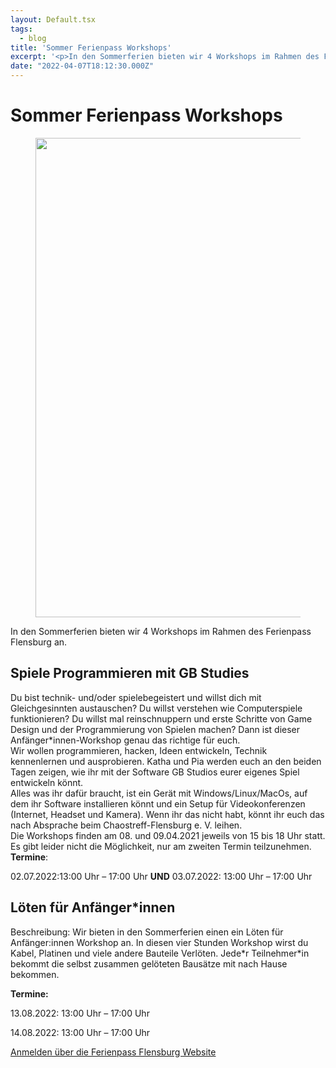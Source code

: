 ```yaml
---
layout: Default.tsx
tags:
  - blog
title: 'Sommer Ferienpass Workshops'
excerpt: '<p>In den Sommerferien bieten wir 4 Workshops im Rahmen des Ferienpass Flensburg an. Spiele Programmieren mit GB Studies Du bist technik- und/oder spielebegeistert und willst dich mit Gleichgesinnten austauschen? Du <a href="https://chaostreff-flensburg.de/2022/sommer-ferienpass-workshops/" class="more-link">[&hellip;]</a></p>'
date: "2022-04-07T18:12:30.000Z"
---
```

# Sommer Ferienpass Workshops


<figure class="wp-block-image size-full"><img decoding="async" loading="lazy" width="767" height="767" src="https://chaostreff-flensburg.de/wp-content/uploads/2022/03/ws-low.png" alt="" class="wp-image-1589" srcset="https://chaostreff-flensburg.de/wp-content/uploads/2022/03/ws-low.png 767w, https://chaostreff-flensburg.de/wp-content/uploads/2022/03/ws-low-300x300.png 300w, https://chaostreff-flensburg.de/wp-content/uploads/2022/03/ws-low-150x150.png 150w, https://chaostreff-flensburg.de/wp-content/uploads/2022/03/ws-low-500x500.png 500w" sizes="(max-width: 767px) 100vw, 767px" /></figure>



<p>In den Sommerferien bieten wir 4 Workshops im Rahmen des Ferienpass Flensburg an. </p>



<h2>Spiele Programmieren mit GB Studies</h2>



<p>Du bist technik- und/oder spielebegeistert und willst dich mit Gleichgesinnten austauschen? Du willst verstehen wie Computerspiele funktionieren? Du willst mal reinschnuppern und erste Schritte von Game Design und der Programmierung von Spielen machen? Dann ist dieser Anfänger*innen-Workshop genau das richtige für euch.<br>Wir wollen programmieren, hacken, Ideen entwickeln, Technik kennenlernen und ausprobieren. Katha und Pia werden euch an den beiden Tagen zeigen, wie ihr mit der Software GB Studios eurer eigenes Spiel entwickeln könnt.<br>Alles was ihr dafür braucht, ist ein Gerät mit Windows/Linux/MacOs, auf dem ihr Software installieren könnt und ein Setup für Videokonferenzen (Internet, Headset und Kamera). Wenn ihr das nicht habt, könnt ihr euch das nach Absprache beim Chaostreff-Flensburg e. V. leihen.<br>Die Workshops finden am 08. und 09.04.2021 jeweils von 15 bis 18 Uhr statt. Es gibt leider nicht die Möglichkeit, nur am zweiten Termin teilzunehmen.<br><strong>Termine</strong>: </p>



<p>02.07.2022:13:00 Uhr &#8211; 17:00 Uhr <strong>UND</strong> 03.07.2022: 13:00 Uhr &#8211; 17:00 Uhr</p>



<h2>Löten für Anfänger*innen</h2>



<p>Beschreibung: Wir bieten in den Sommerferien einen ein Löten für Anfänger:innen Workshop an. In diesen vier Stunden Workshop wirst du Kabel, Platinen und viele andere Bauteile Verlöten. Jede*r Teilnehmer*in bekommt die selbst zusammen gelöteten Bausätze mit nach Hause bekommen.</p>



<p><strong>Termine: </strong></p>



<p>13.08.2022: 13:00 Uhr &#8211; 17:00 Uhr</p>



<p>14.08.2022: 13:00 Uhr &#8211; 17:00 Uhr</p>



<div class="is-layout-flex wp-block-buttons">
<div class="wp-block-button" style="color:white"><a class="wp-block-button__link" href="https://www.ferienpass-flensburg.de/home">Anmelden über die Ferienpass Flensburg Website</a></div>
</div>



<p></p>

